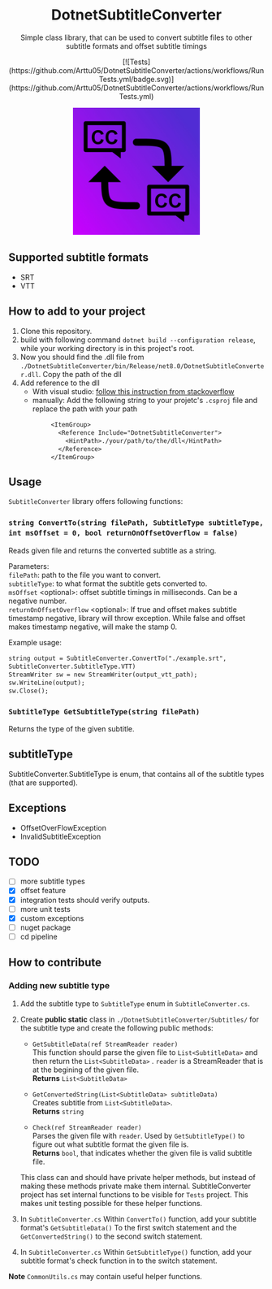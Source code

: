 <h1 align="center"> 
    DotnetSubtitleConverter 
</h1>

<p align="center">
    Simple class library, that can be used to convert subtitle files to other subtitle formats and offset subtitle timings
</p>

<p align="center">
    [![Tests](https://github.com/Arttu05/DotnetSubtitleConverter/actions/workflows/RunTests.yml/badge.svg)](https://github.com/Arttu05/DotnetSubtitleConverter/actions/workflows/RunTests.yml)
</p>

<p align="center">
  <img src="./assets/Logo.jpg" width=250 alt="project's logo" />
</p>

## Supported subtitle formats
- SRT
- VTT

## How to add to your project

1. Clone this repository.
2. build with following command ```dotnet build --configuration release```, while your working directory is in this project's root. 
3. Now you should find the .dll file from ```./DotnetSubtitleConverter/bin/Release/net8.0/DotnetSubtitleConverter.dll```. Copy the path of the dll
4. Add reference to the dll
   - With visual studio: [follow this instruction from stackoverflow](https://stackoverflow.com/a/65017892)
   - manually:
     Add the following string to your projetc's ```.csproj``` file and replace the path with your path </br>
     ```
          <ItemGroup>
            <Reference Include="DotnetSubtitleConverter">
              <HintPath>./your/path/to/the/dll</HintPath>
            </Reference>
          </ItemGroup>
     ```

## Usage

```SubtitleConverter``` library offers following functions: 

### ```string ConvertTo(string filePath, SubtitleType subtitleType, int msOffset = 0, bool returnOnOffsetOverflow = false)``` </br>
Reads given file and returns the converted subtitle as a string.

Parameters: </br>
```filePath```: path to the file you want to convert. </br>
```subtitleType```: to what format the subtitle gets converted to. </br>
```msOffset``` \<optional\>: offset subtitle timings in milliseconds. Can be a negative number. </br>
```returnOnOffsetOverflow``` \<optional\>: If true and offset makes subtitle timestamp negative, library will throw exception. While false and offset makes timestamp negative, will make the stamp 0. 



Example usage: </br>
```
string output = SubtitleConverter.ConvertTo("./example.srt", SubtitleConverter.SubtitleType.VTT)
StreamWriter sw = new StreamWriter(output_vtt_path);
sw.WriteLine(output);
sw.Close();
```

### ```SubtitleType GetSubtitleType(string filePath)``` </br>

Returns the type of the given subtitle.



## subtitleType

SubtitleConverter.SubtitleType is enum, that contains all of the subtitle types (that are supported). 

## Exceptions 

- OffsetOverFlowException
- InvalidSubtitleException

## TODO

- [ ] more subtitle types
- [x] offset feature
- [x] integration tests should verify outputs.
- [ ] more unit tests 
- [x] custom exceptions
- [ ] nuget package
- [ ] cd pipeline

## How to contribute

### Adding new subtitle type

1. Add the subtitle type to ```SubtitleType``` enum in ```SubtitleConverter.cs```.

2. Create **public static** class in ```./DotnetSubtitleConverter/Subtitles/``` for the subtitle type and create the following public methods:
    - ```GetSubtitleData(ref StreamReader reader)``` </br>
          This function should parse the given file to ```List<SubtitleData>``` and then return the ```List<SubtitleData>``` .
          ```reader``` is a StreamReader that is at the begining of the given file. </br>
          **Returns** ```List<SubtitleData>```
      
    - ```GetConvertedString(List<SubtitleData> subtitleData)``` </br>
           Creates subtitle from ```List<SubtitleData>```. </br>
           **Returns** ```string```
    
    - ```Check(ref StreamReader reader)``` </br>
          Parses the given file with ```reader```. Used by ```GetSubtitleType()``` to figure out what subtitle format the given file is. </br>
          **Returns** ```bool```, that indicates whether the given file is valid subtitle file. 
      
    This class can and should have private helper methods, but instead of making these methods private make them internal. SubtitleConverter project has set internal functions to be visible for ```Tests``` project. This makes unit testing possible for these helper functions.

3. In ```SubtitleConverter.cs``` Within ```ConvertTo()``` function, add your subtitle format's ```GetSubtitleData()``` To the first switch statement and the ```GetConvertedString()``` to the second switch statement.

4. In ```SubtitleConverter.cs``` Within ```GetSubtitleType()``` function, add your subtitle format's check function in to the switch statement.

**Note** ```CommonUtils.cs``` may contain useful helper functions.
